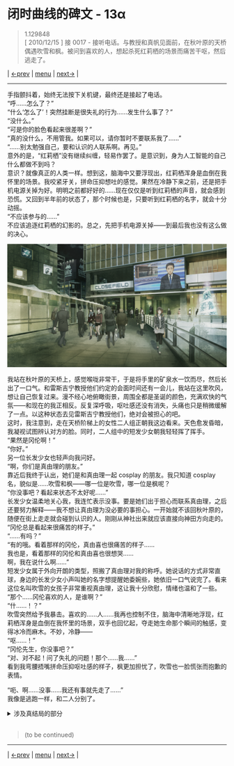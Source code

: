 # 闭时曲线的碑文 - 13α
> 1.129848  
> [ 2010/12/15 ] 接 0017 - 接听电话。与教授和真帆见面前，在秋叶原的天桥偶遇吹雪和枫。被问到喜欢的人，想起杀死红莉栖的场景而痛苦干呕，然后逃走了。  

| [←prev](./0017) | [menu](../) | [next→](./0019) |

---

手指颤抖着，始终无法按下关机键，最终还是接起了电话。  
“呼……怎么了？”  
“什么‘怎么了’！突然挂断是很失礼的行为……发生什么事了？”  
“没什么。”  
“可是你的脸色看起来很差啊？”  
“真的没什么，不用管我。如果可以，请你暂时不要联系我了……”  
“……别太勉强自己，要和认识的人联系啊。再见。”  
意外的是，“红莉栖”没有继续纠缠，轻易作罢了。是意识到，身为人工智能的自己什么都做不到吗？  
意识？就像真正的人类一样。想到这，脑海中又要浮现出，红莉栖浑身是血倒在我怀里的场景。我咬紧牙关，拼命压抑想吐的感觉。果然在冷静下来之前，还是把手机电源关掉为好。明明之前都好好的……现在仅仅是听到红莉栖的声音，就会感到恐慌。又回到半年前的状态了，那个时候也是，只要听到红莉栖的名字，就会十分动摇。  
“不应该参与的……”  
不应该追逐红莉栖的幻影的。总之，先把手机电源关掉——到最后我也没有这么做的决心。  

![](../static/image/0018-1.png)

我站在秋叶原的天桥上，感觉喉咙非常干，于是将手里的矿泉水一饮而尽，然后长出了一口气。和雷斯吉宁教授他们约定的会面时间还有一会儿，我站在这里吹风，想让自己恢复过来。漫不经心地俯瞰街景，周围全都是圣诞的颜色，充满欢快的气氛——和现在的我正相反。反复深呼吸，呕吐感还没有消失，头痛也只是稍微缓解了一点。以这种状态去见雷斯吉宁教授他们，绝对会被担心的吧。  
这时，我注意到，走在天桥阶梯上的女性二人组正朝我这边看来。天色愈发昏暗，我凝视试图辨认对方的脸。同时，二人组中的短发少女朝我轻轻挥了挥手。  
“果然是冈伦啊！”  
“你好。”  
另一位长发少女也轻声向我问好。  
“啊，你们是真由理的朋友。”  
靠近后我终于认出，她们是和真由理一起 cosplay 的朋友。我只知道 cosplay 名，貌似是……吹雪和枫——哪一位是吹雪，哪一位是枫呢？  
“你没事吧？看起来状态不太好呢……”  
长发少女温柔地关心我，我连忙表示没事。要是她们出于担心而联系真由理，之后还要努力解释——我不想让真由理为没必要的事担心。一开始就不该回秋叶原的，随便在街上走走就会碰到认识的人。刚刚从神社出来就应该直接向神田方向走的。  
“冈伦总是看起来很痛苦的样子。”  
“……有吗？”  
“有的哦。看着那样的冈伦，真由喜也很痛苦的样子……  
 我也是，看着那样的冈伦和真由喜也很想哭……  
 啊，我在说什么啊……”  
短发少女属于外向开朗的类型，照搬了真由理对我的称呼。她说话的方式非常直球，身边的长发少女小声叫她的名字想提醒她委婉些，她依旧一口气说完了。看来这位名叫吹雪的女孩子非常重视真由理，这让我十分欣慰，情绪也温和了一些。  
“那个……冈伦喜欢的人，是谁啊？”  
“什……！？”  
吹雪突然给予我暴击。喜欢的……人……我再也控制不住，脑海中清晰地浮现，红莉栖浑身是血倒在我怀里的场景，双手也回忆起，夺走她生命那个瞬间的触感，变得冰冷而麻木。不妙，冷静——  
“呕……！”  
“冈伦先生，你没事吧？”  
“对、对不起！问了失礼的问题！那个……我……”  
看到我弯腰捂嘴拼命压抑呕吐感的样子，枫更加担忧了，吹雪也一脸慌张而抱歉的表情。  

“呃、啊……没事……我还有事就先走了……”  
我像是逃跑一样，和二人分别了。  

<details>
  <summary>涉及真结局的部分</summary>

  前提：已完成《盟誓的文艺复兴（红莉栖结局）》  
  与吹雪和枫谈话，被问到喜欢的人，浮现红莉栖的幻影时，白袍凶真的幻影同时浮现，手机收到这封改变世界的 D-RINE。  

  ![](../static/image/0018-2.png)
</details>


<br/>

> (to be continued)
---

| [←prev](./0017) | [menu](../) | [next→](./0019) |
